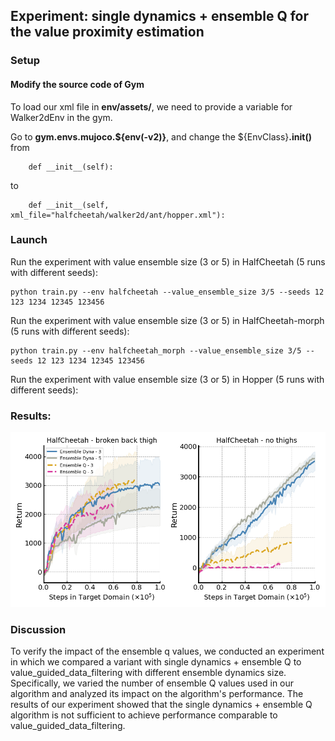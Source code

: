 ## Experiment: single dynamics + ensemble Q for the value proximity estimation

### Setup

####  Modify the source code of Gym
To load our xml file in **env/assets/**, we need to provide a variable for Walker2dEnv in the gym.

Go to **gym.envs.mujoco.${env(-v2)}**, and change the ${EnvClass}**.__init__()** from 

```
    def __init__(self):
```
to

```
    def __init__(self, xml_file="halfcheetah/walker2d/ant/hopper.xml"):
```

### Launch

Run the experiment with value ensemble size (3 or 5) in HalfCheetah (5 runs with different seeds):


```
python train.py --env halfcheetah --value_ensemble_size 3/5 --seeds 12 123 1234 12345 123456
```

Run the experiment with value ensemble size (3 or 5) in HalfCheetah-morph (5 runs with different seeds):


```
python train.py --env halfcheetah_morph --value_ensemble_size 3/5 --seeds 12 123 1234 12345 123456
```

Run the experiment with value ensemble size (3 or 5) in Hopper (5 runs with different seeds):



### Results:

<div align="left">
  <img src="https://github.com/dfoakdancj/value_guided_data_filtering/blob/master/value_ensemble_based_gaussian/LC_ablation_ensemble_q.png?raw=true">
</div>



### Discussion

To verify the impact of the ensemble q values, we conducted an experiment in which we compared a variant with single dynamics + ensemble Q to value_guided_data_filtering with different ensemble dynamics size. Specifically, we varied the number of ensemble Q values used in our algorithm and analyzed its impact on the algorithm's performance. The results of our experiment showed that the single dynamics + ensemble Q algorithm is not sufficient to achieve performance comparable to value_guided_data_filtering.